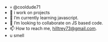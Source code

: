 - 💀 @cooldude71
- 👀 i work on projects
- 🌱 I’m currently learning javascript.
- 💞️ I’m looking to collaborate on JS based code.
- 📫 How to reach me, hilltrey73@gmail.com.
- u smell
<!---
cooldude71/cooldude71 is a ✨ special ✨ repository because its `README.md` (this file) appears on your GitHub profile.
You can click the Preview link to take a look at your changes.
--->
